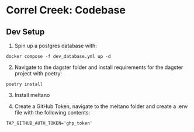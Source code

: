# Correl Creek: Codebase

## Dev Setup

1. Spin up a postgres database with:

```
docker compose -f dev_database.yml up -d
```

2. Navigate to the dagster folder and install requirements for the dagster project with poetry:

```
poetry install
```

3. Install meltano



4. Create a GitHub Token, navigate to the meltano folder and create a .env file with the following contents:

```
TAP_GITHUB_AUTH_TOKEN='ghp_token'
```